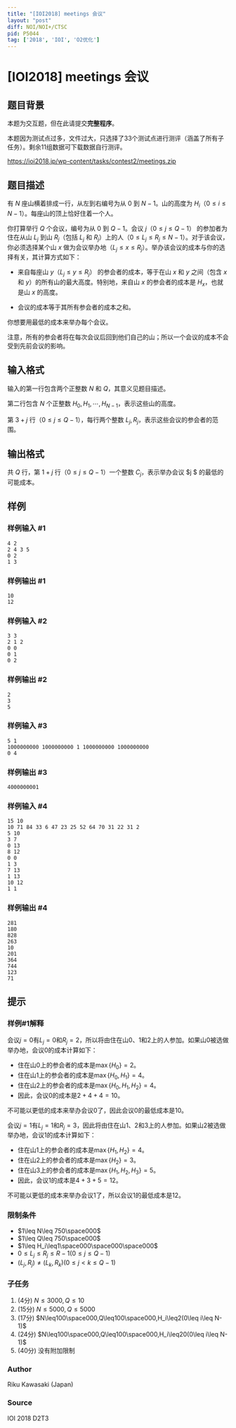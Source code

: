 ```yaml
---
title: "[IOI2018] meetings 会议"
layout: "post"
diff: NOI/NOI+/CTSC
pid: P5044
tag: ['2018', 'IOI', 'O2优化']
---
```

# [IOI2018] meetings 会议
## 题目背景

本题为交互题，但在此请提交**完整程序**。

本题因为测试点过多，文件过大，只选择了33个测试点进行测评（涵盖了所有子任务）。剩余11组数据可下载数据自行测评。

https://ioi2018.jp/wp-content/tasks/contest2/meetings.zip
## 题目描述

有 $N$ 座山横着排成一行，从左到右编号为从 $0$ 到 $N-1$。山的高度为 $H_i$（$0\leq i\leq N-1$）。每座山的顶上恰好住着一个人。

你打算举行 $Q$ 个会议，编号为从 $0$ 到 $Q-1$。会议 $j$（$0\leq j\leq Q-1$） 的参加者为住在从山 $L_j$ 到山 $R_j$（包括 $L_j$ 和 $R_j$）上的人（$0\leq L_j\leq R_j\leq N-1$）。对于该会议，你必须选择某个山 $x$ 做为会议举办地（$L_j\leq x\leq R_j$）。举办该会议的成本与你的选择有关，其计算方式如下：

- 来自每座山 $y$（$L_j\leq y\leq R_j$） 的参会者的成本，等于在山 $x$ 和 $y$ 之间（包含 $x$ 和 $y$）的所有山的最大高度。特别地，来自山 $x$ 的参会者的成本是 $H_x$，也就是山 $x$ 的高度。

- 会议的成本等于其所有参会者的成本之和。

你想要用最低的成本来举办每个会议。

注意，所有的参会者将在每次会议后回到他们自己的山；所以一个会议的成本不会受到先前会议的影响。
## 输入格式

输入的第一行包含两个正整数 $N$ 和 $Q$，其意义见题目描述。

第二行包含 $N$ 个正整数 $H_0,H_1,\cdots, H_{N-1}$，表示这些山的高度。

第 $3+j$ 行（$0\leq j\leq Q-1$），每行两个整数 $L_j, R_j$，表示这些会议的参会者的范围。
## 输出格式

共 $Q$ 行，第 $1+j$ 行（$0\leq j\leq Q-1$）一个整数 $C_j$，表示举办会议 $j $ 的最低的可能成本。
## 样例

### 样例输入 #1
```
4 2
2 4 3 5
0 2
1 3

```
### 样例输出 #1
```
10
12

```
### 样例输入 #2
```
3 3
2 1 2
0 0
0 1
0 2

```
### 样例输出 #2
```
2
3
5

```
### 样例输入 #3
```
5 1
1000000000 1000000000 1 1000000000 1000000000
0 4

```
### 样例输出 #3
```
4000000001

```
### 样例输入 #4
```
15 10
10 71 84 33 6 47 23 25 52 64 70 31 22 31 2
5 10
3 7
0 13
8 12
0 0
1 3
7 13
1 13
10 12
1 1

```
### 样例输出 #4
```
281
180
828
263
10
201
364
744
123
71

```
## 提示

### 样例#1解释

会议$j=0$有$L_j=0$和$R_j=2$，所以将由住在山$0$、$1$和$2$上的人参加。如果山$0$被选做举办地，会议$0$的成本计算如下：

- 住在山$0$上的参会者的成本是$\max\lbrace H_0\rbrace=2$。
- 住在山$1$上的参会者的成本是$\max\lbrace H_0,H_1\rbrace=4$。
- 住在山$2$上的参会者的成本是$\max\lbrace H_0,H_1,H_2\rbrace=4$。
- 因此，会议$0$的成本是$2+4+4=10$。

不可能以更低的成本来举办会议$0$了，因此会议$0$的最低成本是$10$。

会议$j=1$有$L_j=1$和$R_j=3$，因此将由住在山$1$、$2$和$3$上的人参加。如果山$2$被选做举办地，会议$1$的成本计算如下：

- 住在山$1$上的参会者的成本是$\max\lbrace H_1,H_2\rbrace=4$。
- 住在山$2$上的参会者的成本是$\max\lbrace H_2\rbrace=3$。
- 住在山$3$上的参会者的成本是$\max\lbrace H_1,H_2,H_3\rbrace=5$。
- 因此，会议$1$的成本是$4+3+5=12$。

不可能以更低的成本来举办会议$1$了，所以会议$1$的最低成本是$12$。

### 限制条件

- $1\leq N\leq 750\space000$
- $1\leq Q\leq 750\space000$
- $1\leq H_i\leq1\space000\space000\space000$
- $0\leq L_j\leq R_j\leq R-1(0\leq j\leq Q-1)$
- $(L_j,R_j)\neq(L_k,R_k)(0\leq j<k\leq Q-1)$

### 子任务

1. (4分) $N\leq3000,Q\leq10$
2. (15分) $N\leq5000,Q\leq5000$
3. (17分) $N\leq100\space000,Q\leq100\space000,H_i\leq2(0\leq i\leq N-1)$
4. (24分) $N\leq100\space000,Q\leq100\space000,H_i\leq20(0\leq i\leq N-1)$
5. (40分) 没有附加限制

### Author

Riku Kawasaki (Japan)

### Source

IOI 2018 D2T3
